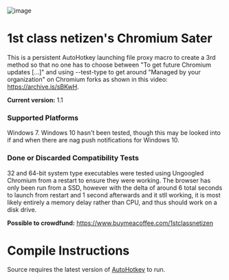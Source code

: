 ![image](https://github.com/balloonguy/ChromiumSater/assets/4008588/06e82906-ef1c-421d-8341-7fbdd6be3a18)
# 1st class netizen's Chromium Sater
This is a persistent AutoHotkey launching file proxy macro to create a 3rd method so that no one has to choose between "To get future Chromium updates [...]" and using --test-type to get around "Managed by your organization" on Chromium forks as shown in this video: https://archive.is/sBKwH.

**Current version:** 1.1
### Supported Platforms
Windows 7. Windows 10 hasn't been tested, though this may be looked into if and when there are nag push notifications for Windows 10.
### Done or Discarded Compatibility Tests
32 and 64-bit system type executables were tested using Ungoogled Chromium from a restart to ensure they were working. The browser has only been run from a SSD, however with the delta of around 6 total seconds to launch from restart and 1 second afterwards and it stll working, it is most likely entirely a memory delay rather than CPU, and thus should work on a disk drive.

**Possible to crowdfund:** https://www.buymeacoffee.com/1stclassnetizen
# Compile Instructions
Source requires the latest version of [AutoHotkey](https://www.autohotkey.com/) to run.
